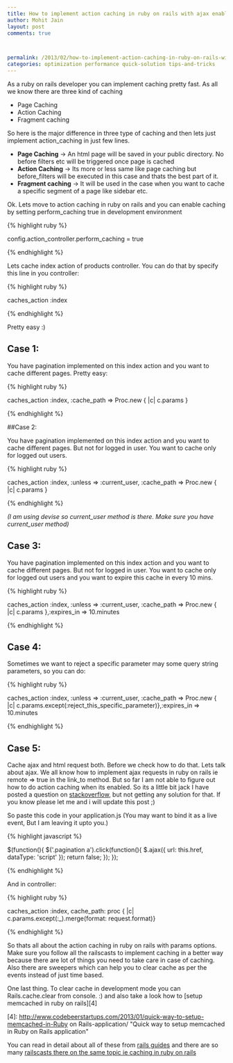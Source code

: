 ```yaml
---
title: How to implement action caching in ruby on rails with ajax enabled
author: Mohit Jain
layout: post
comments: true



permalink: /2013/02/how-to-implement-action-caching-in-ruby-on-rails-with-ajax-enabled/
categories: optimization performance quick-solution tips-and-tricks
---
```


As a ruby on rails developer you can implement caching pretty fast. As all we know there are three kind of caching

*   Page Caching
*   Action Caching
*   Fragment caching

 <!--more-->


So here is the major difference in three type of caching and then lets just implement action_caching in just few lines.

* **Page Caching** -> An html page will be saved in your public directory. No before filters etc will be triggered once page is cached
* **Action Caching** ->  Its more or less same like page caching but before_filters will be executed in this case and thats the best part of it.
* **Fragment caching** -> It will be used in the case when you want to cache a specific segment of a page like sidebar etc.

Ok. Lets move to action caching in ruby on rails and you can enable caching by setting perform_caching true in development environment

{% highlight ruby %}

config.action_controller.perform_caching = true

{% endhighlight %}

Lets cache index action of products controller. You can do that by specify this line in you controller:

{% highlight ruby %}

caches_action :index

{% endhighlight %}

Pretty easy :)

## Case 1:

You have pagination implemented on this index action and you want to cache different pages. Pretty easy:

{% highlight ruby %}

caches_action :index, :cache_path => Proc.new { |c| c.params }

{% endhighlight %}

##Case 2:

You have pagination implemented on this index action and you want to cache different pages. But not for logged in user. You want to cache only for logged out users.

{% highlight ruby %}

caches_action :index, :unless => :current_user, :cache_path => Proc.new { |c| c.params }

{% endhighlight %}

*(I am using devise so current_user method is there. Make sure you have current_user method)*

## Case 3:

You have pagination implemented on this index action and you want to cache different pages. But not for logged in user. You want to cache only for logged out users and you want to expire this cache in every 10 mins.

{% highlight ruby %}

caches_action :index, :unless => :current_user, :cache_path => Proc.new { |c| c.params },:expires_in => 10.minutes

{% endhighlight %}


## Case 4:

Sometimes we want to reject a specific parameter may some query string parameters, so you can do:

{% highlight ruby %}

caches_action :index, :unless => :current_user, :cache_path => Proc.new { |c| c.params.except(:reject_this_specific_parameter)},:expires_in => 10.minutes

{% endhighlight %}

## Case 5:

Cache ajax and html request both. Before we check how to do that. Lets talk about ajax. We all know how to implement ajax requests in ruby on rails ie remote => true in the link_to method. But so far I am not able to figure out how to do action caching when its enabled. So its a little bit jack I have posted a question on [stackoverflow][3], but not getting any solution for that. If you know please let me and i will update this post ;)

 [3]: http://stackoverflow.com/q/13635548/179855

So paste this code in your application.js (You may want to bind it as a live event, But I am leaving it upto you.)

{% highlight javascript %}

$(function(){
  $('.pagination a').click(function(){
    $.ajax({
      url: this.href,
      dataType: 'script'
    });
    return false;
  });
});

{% endhighlight %}

And in controller:

{% highlight ruby %}

caches_action :index, cache_path: proc { |c| c.params.except(:_).merge(format: request.format)}

{% endhighlight %}

So thats all about the action caching in ruby on rails with params options. Make sure you follow all the railscasts to implement caching in a better way because there are lot of things you need to take care in case of caching. Also there are sweepers which can help you to clear cache as per the events instead of just time based.

One last thing. To clear cache in development mode you can Rails.cache.clear from console. :) and also take a look how to [setup memcached in ruby on rails][4]

 [4]: http://www.codebeerstartups.com/2013/01/quick-way-to-setup-memcached-in-Ruby on Rails-application/ "Quick way to setup memcached in Ruby on Rails application"


You can read in detail about all of these from [rails guides][1] and there are so many [railscasts there on the same topic ie caching in ruby on rails][2]

  [1]: http://guides.rubyonrails.org/caching_with_rails.html "Caching in ruby on rails"
  [2]: http://railscasts.com/episodes?search=caching "Caching in ruby on rails"
